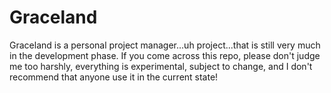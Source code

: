 # Graceland

Graceland is a personal project manager...uh project...that is still very much in the development phase.  If you come across this repo, please don't judge me too harshly, everything is experimental, subject to change, and I don't recommend that anyone use it in the current state!
